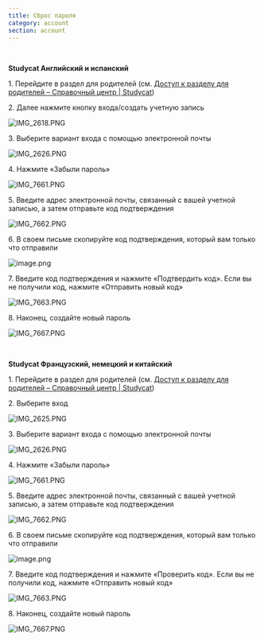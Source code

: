 ```yaml
---
title: Сброс пароля
category: account
section: account
---
```

 

**Studycat Английский и испанский**

1\. Перейдите в раздел для родителей (см. [Доступ к разделу для родителей – Справочный центр \| Studycat](https://help.Studycat.com/hc/en-us/articles/34518228622105/preview/eyJhbGciOiJIUzI1NiJ9.eyJpZCI6MzQ1MTgyMjg2MjIxMDUsImV4cCI6MTcyMDQxMjU1MX0.8DEe5gqzcwGhn9YtGOdFZJbwEjnL1d_JV4GHmWuDeF8))

2\. Далее нажмите кнопку входа/создать учетную запись

![IMG_2618.PNG](https://help.Studycat.com/hc/article_attachments/34482878992025)

3\. Выберите вариант входа с помощью электронной почты

![IMG_2626.PNG](https://help.Studycat.com/hc/article_attachments/34482878995737)

4\. Нажмите «Забыли пароль»

![IMG_7661.PNG](https://help.Studycat.com/hc/article_attachments/34469007160729)

5\. Введите адрес электронной почты, связанный с вашей учетной записью, а затем отправьте код подтверждения

![IMG_7662.PNG](https://help.Studycat.com/hc/article_attachments/34469007168281)

6\. В своем письме скопируйте код подтверждения, который вам только что отправили

![image.png](https://help.Studycat.com/hc/article_attachments/34469007171481)

7\. Введите код подтверждения и нажмите «Подтвердить код». Если вы не получили код, нажмите «Отправить новый код»

![IMG_7663.PNG](https://help.Studycat.com/hc/article_attachments/34469007173273)

8\. Наконец, создайте новый пароль

![IMG_7667.PNG](https://help.Studycat.com/hc/article_attachments/34469053229337)

 

**Studycat Французский, немецкий и китайский**

1\. Перейдите в раздел для родителей (см. [Доступ к разделу для родителей – Справочный центр \| Studycat](https://help.Studycat.com/hc/en-us/articles/34518228622105/preview/eyJhbGciOiJIUzI1NiJ9.eyJpZCI6MzQ1MTgyMjg2MjIxMDUsImV4cCI6MTcyMDQxMjU1MX0.8DEe5gqzcwGhn9YtGOdFZJbwEjnL1d_JV4GHmWuDeF8))

2\. Выберите вход

![IMG_2625.PNG](https://help.Studycat.com/hc/article_attachments/34482879039257)

3\. Выберите вариант входа с помощью электронной почты

![IMG_2626.PNG](https://help.Studycat.com/hc/article_attachments/34482878995737)

4\. Нажмите «Забыли пароль»

![IMG_7661.PNG](https://help.Studycat.com/hc/article_attachments/34469007160729)

5\. Введите адрес электронной почты, связанный с вашей учетной записью, а затем отправьте код подтверждения

![IMG_7662.PNG](https://help.Studycat.com/hc/article_attachments/34469007168281)

6\. В своем письме скопируйте код подтверждения, который вам только что отправили

![image.png](https://help.Studycat.com/hc/article_attachments/34469007171481)

7\. Введите код подтверждения и нажмите «Проверить код». Если вы не получили код, нажмите «Отправить новый код»

![IMG_7663.PNG](https://help.Studycat.com/hc/article_attachments/34469007173273)

8\. Наконец, создайте новый пароль

![IMG_7667.PNG](https://help.Studycat.com/hc/article_attachments/34469053229337)